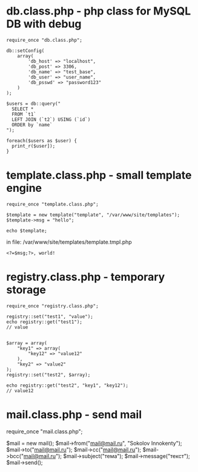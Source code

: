 db.class.php - php class for MySQL DB with debug
================================================

	require_once "db.class.php";

	db::setConfig(
		array(
			'db_host' => "localhost",
			'db_post' => 3306,
			'db_name' => "test_base",
			'db_user' => "user_name",
			'db_psswd' => "password123"
		)
	);

	$users = db::query("
	  SELECT *
	  FROM `t1`
	  LEFT JOIN (`t2`) USING (`id`)
	  ORDER by `name`
	");

	foreach($users as $user) {
	  print_r($user]);
	}



template.class.php - small template engine
==========================================

	require_once "template.class.php";

	$template = new template("template", "/var/www/site/templates");
	$template->msg = "hello";

	echo $template;


in file: /var/www/site/templates/template.tmpl.php

	<?=$msg;?>, world!



registry.class.php - temporary storage
======================================

	require_once "registry.class.php";

	registry::set("test1", "value");
	echo registry::get("test1");
	// value


	$array = array(
		"key1" => array(
			"key12" => "value12"
		),
		"key2" => "value2"
	);
	registry::set("test2", $array);

	echo registry::get("test2", "key1", "key12");
	// value12



mail.class.php - send mail
==========================

require_once "mail.class.php";

$mail = new mail();
$mail->from("mail@mail.ru", "Sokolov Innokenty");
$mail->to("mail@mail.ru");
$mail->cc("mail@mail.ru");
$mail->bcc("mail@mail.ru");
$mail->subject("тема");
$mail->message("текст");
$mail->send();